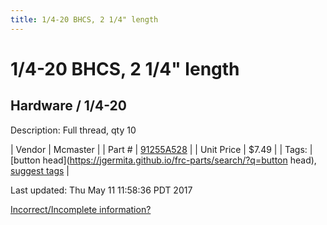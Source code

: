 ```yaml
---
title: 1/4-20 BHCS, 2 1/4" length
---
```


# 1/4-20 BHCS, 2 1/4" length
## Hardware / 1/4-20
Description: 	Full thread, qty 10 

| Vendor | Mcmaster | 
| Part # | [91255A528](https://www.mcmaster.com/#91255A528) | 
| Unit Price | $7.49 | 
| Tags: | [button head](https://jgermita.github.io/frc-parts/search/?q=button head), [suggest tags](https://docs.google.com/forms/d/e/1FAIpQLSeWyY8v3RgOty-MyWmh9U0iivNYN_molChYyS-0U-o-kOAv_g/viewform) | 

Last updated: Thu May 11 11:58:36 PDT 2017

 [Incorrect/Incomplete information?](https://docs.google.com/forms/d/e/1FAIpQLSeWyY8v3RgOty-MyWmh9U0iivNYN_molChYyS-0U-o-kOAv_g/viewform)